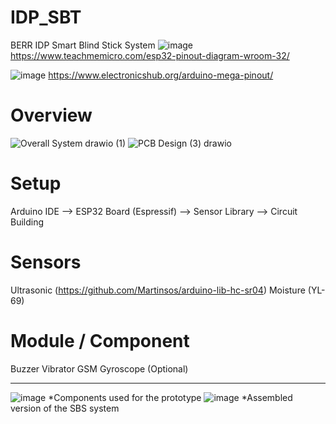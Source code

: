 # IDP_SBT
BERR IDP Smart Blind Stick System
![image](https://github.com/user-attachments/assets/fd5858b1-9144-48db-a7f0-9134bc4f9262)
https://www.teachmemicro.com/esp32-pinout-diagram-wroom-32/

![image](https://github.com/user-attachments/assets/969b661e-8e85-49e6-9258-1d83fe0400e5)
https://www.electronicshub.org/arduino-mega-pinout/

# Overview
![Overall System drawio (1)](https://github.com/user-attachments/assets/c32d69ee-4d5e-4da4-bab7-d548aff2d374)
![PCB Design (3) drawio](https://github.com/user-attachments/assets/1a08a9ae-75a3-4cd2-99a4-a19941ba85b8)

# Setup
Arduino IDE --> ESP32 Board (Espressif) --> Sensor Library --> Circuit Building 

# Sensors
Ultrasonic (https://github.com/Martinsos/arduino-lib-hc-sr04) 
Moisture (YL-69)

# Module / Component
Buzzer
Vibrator
GSM 
Gyroscope (Optional)

_________________________________________________________________________________________________________________________________________________________________________________________________________________________________________________
![image](https://github.com/user-attachments/assets/395ce4bb-f61a-41ba-ac48-75d71c97f98e)
*Components used for the prototype
![image](https://github.com/user-attachments/assets/9f6f0c5a-18d8-499e-acc2-0df26edc8180)
*Assembled version of the SBS system


